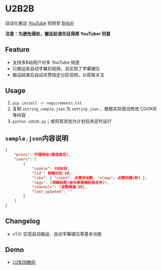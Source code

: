 # U2B2B

自动化搬运 [YouTube](https://www.youtube.com/) 视频至 [Bilibili](https://www.bilibili.com/)

**注意：为避免侵权，搬运前请先征得原 YouTuber 同意**

## Feature

- 支持多B站用户对多 YouTube 频道
- 只搬运有自动字幕的视频，且实现了字幕硬压
- 搬运结束后自动点赞指定分区视频，以获取关注

## Usage

1. `pip install -r requirements.txt`
2. 复制 `setting_sample.json` 为 `setting.json` ，根据实际情况修改 COOKIE 等内容
3. `python u2b2b.py`；或将其添加为计划任务定时运行

## `sample.json`内容说明

```json
{
    "proxy": 代理地址(直连留空),
    "users": [
        {
            "cookie": COOKIE,
            "tid": 投稿分区 ID,
            "like": { "count": 点赞评论数, "sleep": 点赞间隔(秒) },
            "tags": [视频标签(会与原视频标签合并)],
            "channels": [油管频道 ID],
            "last_updated": ""
        }
    ]
}
```

## Changelog

- v1.0: 实现自动搬运、自动字幕硬压等基本功能

## Demo
- [U2B2B数码](https://space.bilibili.com/2086473161/video)

